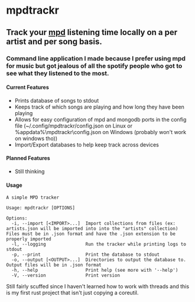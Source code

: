 # mpdtrackr
## Track your [mpd](https://www.musicpd.org/) listening time locally on a per artist and per song basis.
### Command line application I made because I prefer using mpd for music but got jealous of all the spotify people who got to see what they listened to the most.

#### Current Features
* Prints database of songs to stdout
* Keeps track of which songs are playing and how long they have been playing
* Allows for easy configuration of mpd and mongodb ports in the config file (~/.config/mpdtrackr/config.json on Linux or %appdata%\mpdtrackr\config.json on Windows (probably won't work on windows tho))
* Import/Export databases to help keep track across devices

#### Planned Features
* Still thinking

#### Usage
```
A simple MPD tracker

Usage: mpdtrackr [OPTIONS]

Options:
  -i, --import [<IMPORT>...]  Import collections from files (ex: artists.json will be imported into into the "artists" collection) Files must be in .json format and have the .json extension to be properly imported
  -l, --logging               Run the tracker while printing logs to stdout
  -p, --print                 Print the database to stdout
  -o, --output [<OUTPUT>...]  Directories to output the database to. Output files will be in .json format
  -h, --help                  Print help (see more with '--help')
  -V, --version               Print version
```

Still fairly scuffed since I haven't learned how to work with threads and this is my first rust project that isn't just copying a coreutil.
